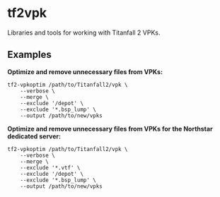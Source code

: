 # tf2vpk
Libraries and tools for working with Titanfall 2 VPKs.

## Examples

**Optimize and remove unnecessary files from VPKs:**

```
tf2-vpkoptim /path/to/Titanfall2/vpk \
    --verbose \
    --merge \
    --exclude '/depot' \
    --exclude '*.bsp_lump' \
    --output /path/to/new/vpks
```

**Optimize and remove unnecessary files from VPKs for the Northstar dedicated server:**

```
tf2-vpkoptim /path/to/Titanfall2/vpk \
    --verbose \
    --merge \
    --exclude '*.vtf' \
    --exclude '/depot' \
    --exclude '*.bsp_lump' \
    --output /path/to/new/vpks
```
